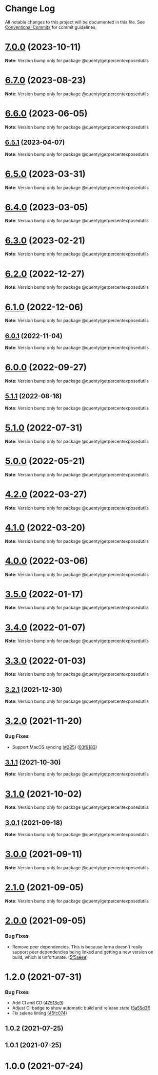 # Change Log

All notable changes to this project will be documented in this file.
See [Conventional Commits](https://conventionalcommits.org) for commit guidelines.

# [7.0.0](https://github.com/Quenty/NevermoreEngine/compare/@quenty/getpercentexposedutils@6.7.0...@quenty/getpercentexposedutils@7.0.0) (2023-10-11)

**Note:** Version bump only for package @quenty/getpercentexposedutils





# [6.7.0](https://github.com/Quenty/NevermoreEngine/compare/@quenty/getpercentexposedutils@6.6.0...@quenty/getpercentexposedutils@6.7.0) (2023-08-23)

**Note:** Version bump only for package @quenty/getpercentexposedutils





# [6.6.0](https://github.com/Quenty/NevermoreEngine/compare/@quenty/getpercentexposedutils@6.5.1...@quenty/getpercentexposedutils@6.6.0) (2023-06-05)

**Note:** Version bump only for package @quenty/getpercentexposedutils





## [6.5.1](https://github.com/Quenty/NevermoreEngine/compare/@quenty/getpercentexposedutils@6.5.0...@quenty/getpercentexposedutils@6.5.1) (2023-04-07)

**Note:** Version bump only for package @quenty/getpercentexposedutils





# [6.5.0](https://github.com/Quenty/NevermoreEngine/compare/@quenty/getpercentexposedutils@6.4.0...@quenty/getpercentexposedutils@6.5.0) (2023-03-31)

**Note:** Version bump only for package @quenty/getpercentexposedutils





# [6.4.0](https://github.com/Quenty/NevermoreEngine/compare/@quenty/getpercentexposedutils@6.3.0...@quenty/getpercentexposedutils@6.4.0) (2023-03-05)

**Note:** Version bump only for package @quenty/getpercentexposedutils





# [6.3.0](https://github.com/Quenty/NevermoreEngine/compare/@quenty/getpercentexposedutils@6.2.0...@quenty/getpercentexposedutils@6.3.0) (2023-02-21)

**Note:** Version bump only for package @quenty/getpercentexposedutils





# [6.2.0](https://github.com/Quenty/NevermoreEngine/compare/@quenty/getpercentexposedutils@6.1.0...@quenty/getpercentexposedutils@6.2.0) (2022-12-27)

**Note:** Version bump only for package @quenty/getpercentexposedutils





# [6.1.0](https://github.com/Quenty/NevermoreEngine/compare/@quenty/getpercentexposedutils@6.0.1...@quenty/getpercentexposedutils@6.1.0) (2022-12-06)

**Note:** Version bump only for package @quenty/getpercentexposedutils





## [6.0.1](https://github.com/Quenty/NevermoreEngine/compare/@quenty/getpercentexposedutils@6.0.0...@quenty/getpercentexposedutils@6.0.1) (2022-11-04)

**Note:** Version bump only for package @quenty/getpercentexposedutils





# [6.0.0](https://github.com/Quenty/NevermoreEngine/compare/@quenty/getpercentexposedutils@5.1.1...@quenty/getpercentexposedutils@6.0.0) (2022-09-27)

**Note:** Version bump only for package @quenty/getpercentexposedutils





## [5.1.1](https://github.com/Quenty/NevermoreEngine/compare/@quenty/getpercentexposedutils@5.1.0...@quenty/getpercentexposedutils@5.1.1) (2022-08-16)

**Note:** Version bump only for package @quenty/getpercentexposedutils





# [5.1.0](https://github.com/Quenty/NevermoreEngine/compare/@quenty/getpercentexposedutils@5.0.0...@quenty/getpercentexposedutils@5.1.0) (2022-07-31)

**Note:** Version bump only for package @quenty/getpercentexposedutils





# [5.0.0](https://github.com/Quenty/NevermoreEngine/compare/@quenty/getpercentexposedutils@4.2.0...@quenty/getpercentexposedutils@5.0.0) (2022-05-21)

**Note:** Version bump only for package @quenty/getpercentexposedutils





# [4.2.0](https://github.com/Quenty/NevermoreEngine/compare/@quenty/getpercentexposedutils@4.1.0...@quenty/getpercentexposedutils@4.2.0) (2022-03-27)

**Note:** Version bump only for package @quenty/getpercentexposedutils





# [4.1.0](https://github.com/Quenty/NevermoreEngine/compare/@quenty/getpercentexposedutils@4.0.0...@quenty/getpercentexposedutils@4.1.0) (2022-03-20)

**Note:** Version bump only for package @quenty/getpercentexposedutils





# [4.0.0](https://github.com/Quenty/NevermoreEngine/compare/@quenty/getpercentexposedutils@3.5.0...@quenty/getpercentexposedutils@4.0.0) (2022-03-06)

**Note:** Version bump only for package @quenty/getpercentexposedutils





# [3.5.0](https://github.com/Quenty/NevermoreEngine/compare/@quenty/getpercentexposedutils@3.4.0...@quenty/getpercentexposedutils@3.5.0) (2022-01-17)

**Note:** Version bump only for package @quenty/getpercentexposedutils





# [3.4.0](https://github.com/Quenty/NevermoreEngine/compare/@quenty/getpercentexposedutils@3.3.0...@quenty/getpercentexposedutils@3.4.0) (2022-01-07)

**Note:** Version bump only for package @quenty/getpercentexposedutils





# [3.3.0](https://github.com/Quenty/NevermoreEngine/compare/@quenty/getpercentexposedutils@3.2.1...@quenty/getpercentexposedutils@3.3.0) (2022-01-03)

**Note:** Version bump only for package @quenty/getpercentexposedutils





## [3.2.1](https://github.com/Quenty/NevermoreEngine/compare/@quenty/getpercentexposedutils@3.2.0...@quenty/getpercentexposedutils@3.2.1) (2021-12-30)

**Note:** Version bump only for package @quenty/getpercentexposedutils





# [3.2.0](https://github.com/Quenty/NevermoreEngine/compare/@quenty/getpercentexposedutils@3.1.1...@quenty/getpercentexposedutils@3.2.0) (2021-11-20)


### Bug Fixes

* Support MacOS syncing ([#225](https://github.com/Quenty/NevermoreEngine/issues/225)) ([03f9183](https://github.com/Quenty/NevermoreEngine/commit/03f918392c6a5bdd33f8a17c38de371d1e06c67a))





## [3.1.1](https://github.com/Quenty/NevermoreEngine/compare/@quenty/getpercentexposedutils@3.1.0...@quenty/getpercentexposedutils@3.1.1) (2021-10-30)

**Note:** Version bump only for package @quenty/getpercentexposedutils





# [3.1.0](https://github.com/Quenty/NevermoreEngine/compare/@quenty/getpercentexposedutils@3.0.1...@quenty/getpercentexposedutils@3.1.0) (2021-10-02)

**Note:** Version bump only for package @quenty/getpercentexposedutils





## [3.0.1](https://github.com/Quenty/NevermoreEngine/compare/@quenty/getpercentexposedutils@3.0.0...@quenty/getpercentexposedutils@3.0.1) (2021-09-18)

**Note:** Version bump only for package @quenty/getpercentexposedutils





# [3.0.0](https://github.com/Quenty/NevermoreEngine/compare/@quenty/getpercentexposedutils@2.1.0...@quenty/getpercentexposedutils@3.0.0) (2021-09-11)

**Note:** Version bump only for package @quenty/getpercentexposedutils





# [2.1.0](https://github.com/Quenty/NevermoreEngine/compare/@quenty/getpercentexposedutils@2.0.0...@quenty/getpercentexposedutils@2.1.0) (2021-09-05)

**Note:** Version bump only for package @quenty/getpercentexposedutils





# [2.0.0](https://github.com/Quenty/NevermoreEngine/compare/@quenty/getpercentexposedutils@1.2.0...@quenty/getpercentexposedutils@2.0.0) (2021-09-05)


### Bug Fixes

* Remove peer dependencies. This is because lerna doesn't really support peer dependencies being linked and getting a new version on build, which is unfortunate. ([5f5aeee](https://github.com/Quenty/NevermoreEngine/commit/5f5aeeea8de9975435309e53679f0ef7064f9dd0))





# 1.2.0 (2021-07-31)


### Bug Fixes

* Add CI and CD ([47513e9](https://github.com/Quenty/NevermoreEngine/commit/47513e9b568162707534af132396dd8756947dd3))
* Adjust CI badge to show automatic build and release state ([5a55d3f](https://github.com/Quenty/NevermoreEngine/commit/5a55d3f19bf8d66a760d67da9b56ed47fab74656))
* Fix selene linting ([45fc074](https://github.com/Quenty/NevermoreEngine/commit/45fc07489ee59127ac6582689f19a0e87c1e5b5a))



## 1.0.2 (2021-07-25)



## 1.0.1 (2021-07-25)



# 1.0.0 (2021-07-24)
